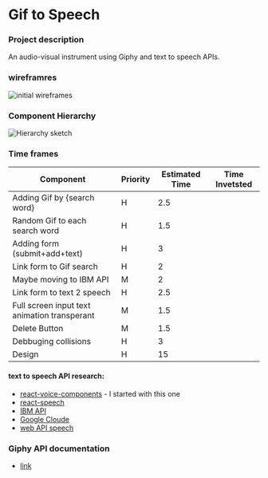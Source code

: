 # Gif to Speech 

### Project description 
An audio-visual instrument using Giphy and text to speech APIs.

### wireframres
![initial wireframes](https://i.imgur.com/40MRckk.png)

### Component Hierarchy
![Hierarchy sketch](https://i.imgur.com/wiiLKik.jpg)

### Time frames
Component | Priority | Estimated Time | Time Invetsted 
--- | --- | --- | ---
Adding Gif by {search word} | H | 2.5 |
Random Gif to each search word | H | 1.5 |
Adding form (submit+add+text) | H | 3 |
Link form to Gif search | H | 2 |
Maybe moving to IBM API | M | 2 |
Link form to text 2 speech | H | 2.5 |
Full screen input text animation transperant | M | 1.5
Delete Button | M | 1.5
Debbuging collisions | H | 3
Design | H | 15

#### text to speech API research:
- [react-voice-components](https://github.com/grvcoelho/react-voice-components/) - I started with this one
- [react-speech](https://github.com/andrewkeig/react-speech)
- [IBM API](https://cloud.ibm.com/)
- [Google Cloude](https://cloud.google.com/text-to-speech/docs/reference/rest/)
- [web API speech](https://w3c.github.io/speech-api/#implementation-considerations)

### Giphy API documentation
- [link](https://developers.giphy.com/docs/)



